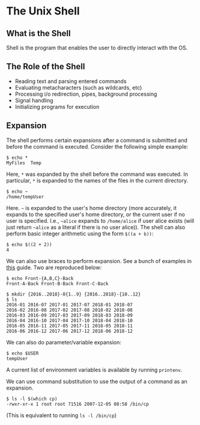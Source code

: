 The Unix Shell
==============

What is the Shell
-----------------

Shell is the program that enables the user to directly interact with the OS.

The Role of the Shell
---------------------

- Reading text and parsing entered commands
- Evaluating metacharacters (such as wildcards, etc)
- Processing i/o redirection, pipes, background processing
- Signal handling
- Initializing programs for execution

Expansion
---------
The shell performs certain expansions after a command is submitted and before the command is executed. Consider the following
simple example:
```console
$ echo *
MyFiles  Temp
```
Here, `*` was expanded by the shell before the command was executed. In particular, `*` is expanded to the names of the files 
in the current directory.
```console
$ echo ~
/home/tempUser
```
Here. `~` is expanded to the user's home directory (more accurately, it expands to the specified user's home directory, or the 
current user if no user is specified. I.e., `~alice` expands to `/home/alice` if user alice exists (will just return 
`~alice` as a literal if there is no user alice)).
The shell can also perform basic integer arithmetic using the form `$((a + b))`:
```console
$ echo $((2 + 2))
4
```
We can also use braces to perform expansion. See a bunch of examples in [this](http://linuxcommand.org/lc3_lts0080.php) guide. Two are reproduced below:
```console
$ echo Front-{A,B,C}-Back
Front-A-Back Front-B-Back Front-C-Back
```

```console
$ mkdir {2016..2018}-0{1..9} {2016..2018}-{10..12}
$ ls
2016-01 2016-07 2017-01 2017-07 2018-01 2018-07
2016-02 2016-08 2017-02 2017-08 2018-02 2018-08
2016-03 2016-09 2017-03 2017-09 2018-03 2018-09
2016-04 2016-10 2017-04 2017-10 2018-04 2018-10
2016-05 2016-11 2017-05 2017-11 2018-05 2018-11
2016-06 2016-12 2017-06 2017-12 2018-06 2018-12
```

We can also do parameter/variable expansion:
```console
$ echo $USER
tempUser
```

A current list of environment variables is available by running `printenv`.

We can use command substitution to use the output of a command as an expansion.
```console
$ ls -l $(which cp)
-rwxr-xr-x 1 root root 71516 2007-12-05 08:58 /bin/cp
```
(This is equivalent to running `ls -l /bin/cp`)
